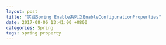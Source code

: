 ```yaml
---
layout: post
title: "实践Spring Enable系列之EnableConfigurationProperties"
date: 2017-08-06 13:41:00 +0800
categories: Spring
tags: spring property
---
```


## 